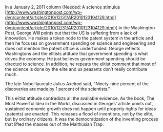 

In a January 2, 2011 column (Needed: A science stimulus [http://www.washingtonpost.com/wp-dyn/content/article/2010/12/31/AR2010123104129.html](http://www.washingtonpost.com/wp-dyn/content/article/2010/12/31/AR2010123104129.html)) in the Washington Post, George Will points out that the US is suffering from a lack of innovation. He makes a token node to the patent system in the article and then he focuses on government spending on science and engineering and does not mention the patent office is underfunded. George reflects Washingtons and the elitists attitude that government spending is what drives the economy. He just believes government spending should be directed to science. In addition, he repeats the elitist comment that most of the science is done by the elite and us peasants don’t really contribute much.

The late Nobel laureate Julius Axelrod said, "Ninety-nine percent of the discoveries are made by 1 percent of the scientists."

This elitist attitude contradicts all the available evidence. As the book, The Most Powerful Idea in the World, discussed in Georges’ article points out, sustained economic growth does not happen until property rights for ideas (patents) are enacted. This releases a flood of inventions, not by the elite, but by ordinary citizens. It was the democratization of the inventing process that lifted the masses out of the Malthusian Trap.